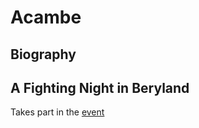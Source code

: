 # Acambe

## Biography

## A Fighting Night in Beryland

Takes part in the [event](../events/a-fighting-night.md)
